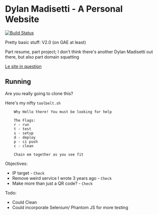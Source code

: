 Dylan Madisetti - A Personal Website
=========

[![Build Status](https://travis-ci.org/dmadisetti/dylanmadisetti.png)](https://travis-ci.org/dylanmadisetti/noughtscrosses)

Pretty basic stuff: V2.0 (on GAE at least)

Part resume, part project; I don't think there's another Dylan Madisetti out there, but also part domain squatting

[Le site in question](http://www.dylanmasietti.com/)

Running
---
Are you really going to clone this?

Here's my nifty `toolbelt.sh`

```
    Why Hello there! You must be looking for help

    The Flags:
    r - run
    t - test
    s - setup
    d - deploy
    p - ci push
    c - clean

    Chain em together as you see fit
```


Objectives:

- IP target - `Check`
- Remove weird service I wrote 3 years ago - `Check`
- Make more than just a QR code? - `Check`

Todo:

- Could Clean
- Could incorporate Selenium/ Phantom JS for more testing